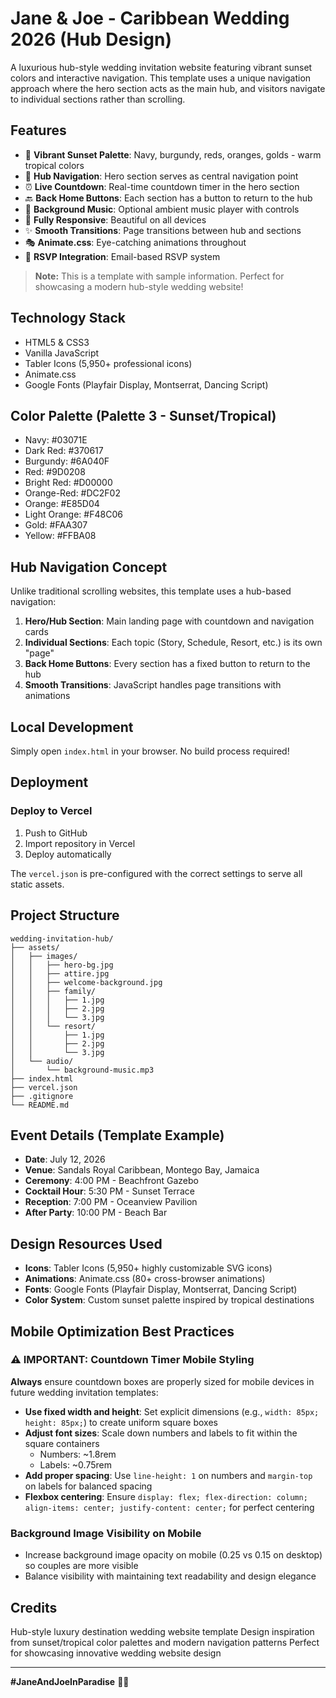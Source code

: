 # Jane & Joe - Caribbean Wedding 2026 (Hub Design)

A luxurious hub-style wedding invitation website featuring vibrant sunset colors and interactive navigation. This template uses a unique navigation approach where the hero section acts as the main hub, and visitors navigate to individual sections rather than scrolling.

## Features

- 🎨 **Vibrant Sunset Palette**: Navy, burgundy, reds, oranges, golds - warm tropical colors
- 🎯 **Hub Navigation**: Hero section serves as central navigation point
- ⏰ **Live Countdown**: Real-time countdown timer in the hero section
- 🔙 **Back Home Buttons**: Each section has a button to return to the hub
- 🎵 **Background Music**: Optional ambient music player with controls
- 📱 **Fully Responsive**: Beautiful on all devices
- ✨ **Smooth Transitions**: Page transitions between hub and sections
- 🎭 **Animate.css**: Eye-catching animations throughout
- 💌 **RSVP Integration**: Email-based RSVP system

> **Note:** This is a template with sample information. Perfect for showcasing a modern hub-style wedding website!

## Technology Stack

- HTML5 & CSS3
- Vanilla JavaScript
- Tabler Icons (5,950+ professional icons)
- Animate.css
- Google Fonts (Playfair Display, Montserrat, Dancing Script)

## Color Palette (Palette 3 - Sunset/Tropical)

- Navy: #03071E
- Dark Red: #370617
- Burgundy: #6A040F
- Red: #9D0208
- Bright Red: #D00000
- Orange-Red: #DC2F02
- Orange: #E85D04
- Light Orange: #F48C06
- Gold: #FAA307
- Yellow: #FFBA08

## Hub Navigation Concept

Unlike traditional scrolling websites, this template uses a hub-based navigation:

1. **Hero/Hub Section**: Main landing page with countdown and navigation cards
2. **Individual Sections**: Each topic (Story, Schedule, Resort, etc.) is its own "page"
3. **Back Home Buttons**: Every section has a fixed button to return to the hub
4. **Smooth Transitions**: JavaScript handles page transitions with animations

## Local Development

Simply open `index.html` in your browser. No build process required!

## Deployment

### Deploy to Vercel

1. Push to GitHub
2. Import repository in Vercel
3. Deploy automatically

The `vercel.json` is pre-configured with the correct settings to serve all static assets.

## Project Structure

```
wedding-invitation-hub/
├── assets/
│   ├── images/
│   │   ├── hero-bg.jpg
│   │   ├── attire.jpg
│   │   ├── welcome-background.jpg
│   │   ├── family/
│   │   │   ├── 1.jpg
│   │   │   ├── 2.jpg
│   │   │   └── 3.jpg
│   │   └── resort/
│   │       ├── 1.jpg
│   │       ├── 2.jpg
│   │       └── 3.jpg
│   └── audio/
│       └── background-music.mp3
├── index.html
├── vercel.json
├── .gitignore
└── README.md
```

## Event Details (Template Example)

- **Date**: July 12, 2026
- **Venue**: Sandals Royal Caribbean, Montego Bay, Jamaica
- **Ceremony**: 4:00 PM - Beachfront Gazebo
- **Cocktail Hour**: 5:30 PM - Sunset Terrace
- **Reception**: 7:00 PM - Oceanview Pavilion
- **After Party**: 10:00 PM - Beach Bar

## Design Resources Used

- **Icons**: Tabler Icons (5,950+ highly customizable SVG icons)
- **Animations**: Animate.css (80+ cross-browser animations)
- **Fonts**: Google Fonts (Playfair Display, Montserrat, Dancing Script)
- **Color System**: Custom sunset palette inspired by tropical destinations

## Mobile Optimization Best Practices

### ⚠️ IMPORTANT: Countdown Timer Mobile Styling

**Always** ensure countdown boxes are properly sized for mobile devices in future wedding invitation templates:

- **Use fixed width and height**: Set explicit dimensions (e.g., `width: 85px; height: 85px;`) to create uniform square boxes
- **Adjust font sizes**: Scale down numbers and labels to fit within the square containers
  - Numbers: ~1.8rem
  - Labels: ~0.75rem
- **Add proper spacing**: Use `line-height: 1` on numbers and `margin-top` on labels for balanced spacing
- **Flexbox centering**: Ensure `display: flex; flex-direction: column; align-items: center; justify-content: center;` for perfect centering

### Background Image Visibility on Mobile

- Increase background image opacity on mobile (0.25 vs 0.15 on desktop) so couples are more visible
- Balance visibility with maintaining text readability and design elegance

## Credits

Hub-style luxury destination wedding website template
Design inspiration from sunset/tropical color palettes and modern navigation patterns
Perfect for showcasing innovative wedding website design

---

**#JaneAndJoeInParadise** 💍🌅
